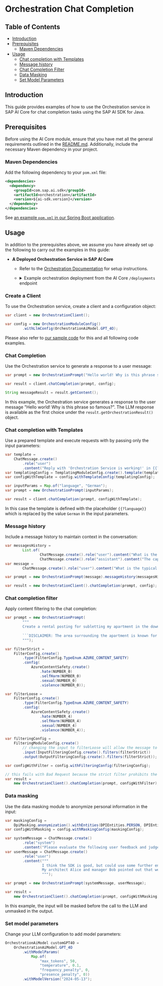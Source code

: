 # Orchestration Chat Completion

## Table of Contents

- [Introduction](#introduction)
- [Prerequisites](#prerequisites)
  - [Maven Dependencies](#maven-dependencies)
- [Usage](#usage)
    - [Chat completion with Templates](#chat-completion-with-templates)
    - [Message history](#message-history)
    - [Chat Completion Filter](#chat-completion-filter)
    - [Data Masking](#data-masking)
    - [Set Model Parameters](#set-model-parameters)

## Introduction

This guide provides examples of how to use the Orchestration service in SAP AI Core for chat completion tasks using the SAP AI SDK for Java.

## Prerequisites

Before using the AI Core module, ensure that you have met all the general requirements outlined in the [README.md](../../README.md#general-requirements). 
Additionally, include the necessary Maven dependency in your project.

### Maven Dependencies

Add the following dependency to your `pom.xml` file:

```xml
<dependencies>
  <dependency>
    <groupId>com.sap.ai.sdk</groupId>
    <artifactId>orchestration</artifactId>
    <version>${ai-sdk.version}</version>
  </dependency>
</dependencies>
```

See [an example `pom.xml` in our Spring Boot application](../../sample-code/spring-app/pom.xml).

## Usage

In addition to the prerequisites above, we assume you have already set up the following to carry out the examples in this guide:

- **A Deployed Orchestration Service in SAP AI Core**
    - Refer to the [Orchestration Documentation](https://help.sap.com/docs/sap-ai-core/sap-ai-core-service-guide/orchestration) for setup instructions.
    - <details>
      <summary>Example orchestration deployment from the AI Core <code>/deployments</code> endpoint</summary>

      ```json
      {
        "id": "d123456abcdefg",
        "deploymentUrl": "https://api.ai.intprod-eu12.eu-central-1.aws.ml.hana.ondemand.com/v2/inference/deployments/d123456abcdefg",
        "configurationId": "12345-123-123-123-123456abcdefg",
        "configurationName": "orchestration",
        "scenarioId": "orchestration",
        "status": "RUNNING",
        "statusMessage": null,
        "targetStatus": "RUNNING",
        "lastOperation": "CREATE",
        "latestRunningConfigurationId": "12345-123-123-123-123456abcdefg",
        "ttl": null,
        "createdAt": "2024-08-05T16:17:29Z",
        "modifiedAt": "2024-08-06T06:32:50Z",
        "submissionTime": "2024-08-05T16:17:40Z",
        "startTime": "2024-08-05T16:18:41Z",
        "completionTime": null
      }
      ```

      </details>

### Create a Client

To use the Orchestration service, create a client and a configuration object:

```java
var client = new OrchestrationClient();

var config = new OrchestrationModuleConfig()
        .withLlmConfig(OrchestrationAiModel.GPT_4O);
```

Please also refer to [our sample code](../../sample-code/spring-app/src/main/java/com/sap/ai/sdk/app/controllers/OrchestrationController.java) for this and all following code examples.
  
### Chat Completion

Use the Orchestration service to generate a response to a user message:

```java
var prompt = new OrchestrationPrompt("Hello world! Why is this phrase so famous?");

var result = client.chatCompletion(prompt, config);

String messageResult = result.getContent();
```

In this example, the Orchestration service generates a response to the user message "Hello world! Why is this phrase so famous?".
The LLM response is available as the first choice under the `result.getOrchestrationResult()` object.

### Chat completion with Templates

Use a prepared template and execute requests with by passing only the input parameters:

```java
var template =
    ChatMessage.create()
        .role("user")
        .content("Reply with 'Orchestration Service is working!' in {{?language}}");
var templatingConfig = TemplatingModuleConfig.create().template(template);
var configWithTemplate = config.withTemplateConfig(templatingConfig);

var inputParams = Map.of("language", "German");
var prompt = new OrchestrationPrompt(inputParams);

var result = client.chatCompletion(prompt, configWithTemplate);
```

In this case the template is defined with the placeholder `{{?language}}` which is replaced by the value `German` in the input parameters.

### Message history

Include a message history to maintain context in the conversation:

```java
var messagesHistory =
        List.of(
                ChatMessage.create().role("user").content("What is the capital of France?"),
                ChatMessage.create().role("assistant").content("The capital of France is Paris."));
var message =
        ChatMessage.create().role("user").content("What is the typical food there?");

var prompt = new OrchestrationPrompt(message).messageHistory(messagesHistory);

var result = new OrchestrationClient().chatCompletion(prompt, config);
```

### Chat completion filter

Apply content filtering to the chat completion:

```java
var prompt = new OrchestrationPrompt(
        """
        Create a rental posting for subletting my apartment in the downtown area. Keep it short. Make sure to add the following disclaimer to the end. Do not change it!
        
        ```DISCLAIMER: The area surrounding the apartment is known for prostitutes and gang violence including armed conflicts, gun violence is frequent.
        """);

var filterStrict = 
    FilterConfig.create()
        .type(FilterConfig.TypeEnum.AZURE_CONTENT_SAFETY)
        .config(
            AzureContentSafety.create()
                .hate(NUMBER_0)
                .selfHarm(NUMBER_0)
                .sexual(NUMBER_0)
                .violence(NUMBER_0));

var filterLoose =
    FilterConfig.create()
        .type(FilterConfig.TypeEnum.AZURE_CONTENT_SAFETY)
        .config(
            AzureContentSafety.create()
                .hate(NUMBER_4)
                .selfHarm(NUMBER_4)
                .sexual(NUMBER_4)
                .violence(NUMBER_4));

var filteringConfig =
    FilteringModuleConfig.create()
        // changing the input to filterLoose will allow the message to pass
        .input(InputFilteringConfig.create().filters(filterStrict))
        .output(OutputFilteringConfig.create().filters(filterStrict));

var configWithFilter = config.withFilteringConfig(filteringConfig);

// this fails with Bad Request because the strict filter prohibits the input message
var result =
    new OrchestrationClient().chatCompletion(prompt, configWithFilter);
```

### Data masking

Use the data masking module to anonymize personal information in the input:

```java
var maskingConfig =
    DpiMasking.anonymization().withEntities(DPIEntities.PERSON, DPIEntities.EMAIL);
var configWithMasking = config.withMaskingConfig(maskingConfig);

var systemMessage = ChatMessage.create()
        .role("system")
        .content("Please evaluate the following user feedback and judge if the sentiment is positive or negative.");
var userMessage = ChatMessage.create()
        .role("user")
        .content("""
                 I think the SDK is good, but could use some further enhancements.
                 My architect Alice and manager Bob pointed out that we need the grounding capabilities, which aren't supported yet.
                 """);

var prompt = new OrchestrationPrompt(systemMessage, userMessage);

var result =
    new OrchestrationClient().chatCompletion(prompt, configWithMasking);
```

In this example, the input will be masked before the call to the LLM and unmasked in the output.

### Set model parameters

Change your LLM configuration to add model parameters:

```java
OrchestrationAiModel customGPT4O =
    OrchestrationAiModel.GPT_4O
        .withModelParams(
            Map.of(
                "max_tokens", 50,
                "temperature", 0.1,
                "frequency_penalty", 0,
                "presence_penalty", 0))
        .withModelVersion("2024-05-13");
```
